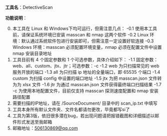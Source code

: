 **工具名**：DetectiveScan

**功能说明**：

0. 本工具在 Linux 和 Windows下均可运行，但需注意几点：
-0.1  使用本工具前，请保证系统环境已安装 masscan 和 nmap 这两个软件
-0.2  Linux 环境：默认通过系统软件包进行安装即可，但需注意一定设置好软连接
-0.3  Windows 环境：masscan 必须配置环境变量，nmap 必须在配置文件中设置 nmap 安装目录地址
1. 工具目前有 4 个固定参数和 1 个可选参数，具体介绍如下：
-1.1  固定参数：web、all、custom、jtx、jtr；可选参数：-c
-1.2  web 为只扫描常见的 web 服务开放的端口
-1.3  all 为只扫描 ip 地址的全量端口，即 65535 个端口
-1.4  custom 为扫描 config 中设置的端口地址
-1.5  jtx 为把 masscan.json 文件转为为 xlsx 文件
-1.6  jtr 为通过 masscan.json 文件获得最终端口扫描结果
-1.7  -c  为使用本地配置文件，目前仅支持 masscan 探测速度配置和 nmap 安装路径配置
2. 需要扫描的IP地址，请在 /SourceDocument/ 目录中的 scan_ip.txt 中填写
3. 工具本身所有默认文件夹、文件名都请勿更改，毕竟都写si了
4. 工具为第3版，依旧很多潜在bug，若出现问题请把报错截图和详细描述以邮件形式发送至我邮箱
5. 邮箱地址：506130869@qq.com
